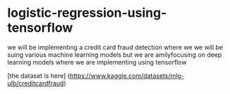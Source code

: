 # logistic-regression-using-tensorflow
we will be implementing a credit card fraud detection where we we will be suing various machine learning models but we are amilyfocusing on deep 
learning models where we are implementing using tensorflow

[the dataset is here] (https://www.kaggle.com/datasets/mlg-ulb/creditcardfraud)
